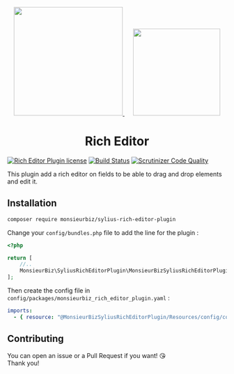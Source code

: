 <p align="center">
    <a href="https://monsieurbiz.com" target="_blank">
        <img src="https://monsieurbiz.com/logo.png" width="250px" />
    </a>
    &nbsp;&nbsp;&nbsp;&nbsp;
    <a href="https://sylius.com" target="_blank">
        <img src="https://demo.sylius.com/assets/shop/img/logo.png" width="200px" />
    </a>
</p>

<h1 align="center">Rich Editor</h1>

[![Rich Editor Plugin license](https://img.shields.io/github/license/monsieurbiz/SyliusRichEditorPlugin)](https://github.com/monsieurbiz/SyliusRichEditorPlugin/blob/master/LICENSE.txt)
[![Build Status](https://travis-ci.com/monsieurbiz/SyliusRichEditorPlugin.svg?branch=master)](https://travis-ci.com/monsieurbiz/SyliusRichEditorPlugin)
[![Scrutinizer Code Quality](https://scrutinizer-ci.com/g/monsieurbiz/SyliusRichEditorPlugin/badges/quality-score.png?b=master)](https://scrutinizer-ci.com/g/monsieurbiz/SyliusRichEditorPlugin/?branch=master)


This plugin add a rich editor on fields to be able to drag and drop elements and edit it.

## Installation

```bash
composer require monsieurbiz/sylius-rich-editor-plugin
```

Change your `config/bundles.php` file to add the line for the plugin : 

```php
<?php

return [
    //..
    MonsieurBiz\SyliusRichEditorPlugin\MonsieurBizSyliusRichEditorPlugin::class => ['all' => true],
];
```

Then create the config file in `config/packages/monsieurbiz_rich_editor_plugin.yaml` :

```yaml
imports:
  - { resource: "@MonsieurBizSyliusRichEditorPlugin/Resources/config/config.yaml" }
```

## Contributing

You can open an issue or a Pull Request if you want! 😘  
Thank you!
